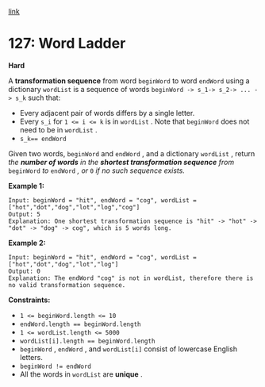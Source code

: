 [link](https://leetcode.com/problems/word-ladder/description/)

# 127: Word Ladder

**Hard**

A **transformation sequence** from word `beginWord` to word `endWord` using a dictionary `wordList` is a sequence of words `beginWord -> s_1-> s_2-> ... -> s_k` such that:

- Every adjacent pair of words differs by a single letter.
- Every `s_i` for `1 <= i <= k` is in `wordList` . Note that `beginWord` does not need to be in `wordList` .
- `s_k== endWord`

Given two words, `beginWord` and `endWord` , and a dictionary `wordList` , return _the **number of words** in the **shortest transformation sequence** from_ `beginWord` _to_ `endWord` _, or_ `0` _if no such sequence exists._

**Example 1:**

```
Input: beginWord = "hit", endWord = "cog", wordList = ["hot","dot","dog","lot","log","cog"]
Output: 5
Explanation: One shortest transformation sequence is "hit" -> "hot" -> "dot" -> "dog" -> cog", which is 5 words long.
```

**Example 2:**

```
Input: beginWord = "hit", endWord = "cog", wordList = ["hot","dot","dog","lot","log"]
Output: 0
Explanation: The endWord "cog" is not in wordList, therefore there is no valid transformation sequence.
```

**Constraints:**

- `1 <= beginWord.length <= 10`
- `endWord.length == beginWord.length`
- `1 <= wordList.length <= 5000`
- `wordList[i].length == beginWord.length`
- `beginWord` , `endWord` , and `wordList[i]` consist of lowercase English letters.
- `beginWord != endWord`
- All the words in `wordList` are **unique** .
